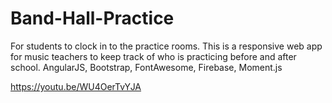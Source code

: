 # Band-Hall-Practice
For students to clock in to the practice rooms.  This is a responsive web app for music teachers to keep track of who is practicing before and after school. 
AngularJS, Bootstrap, FontAwesome, Firebase, Moment.js


https://youtu.be/WU4OerTvYJA
